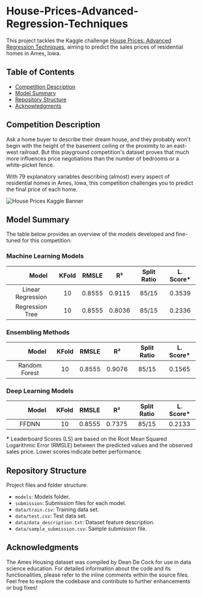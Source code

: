 # House-Prices-Advanced-Regression-Techniques
This project tackles the Kaggle challenge [House Prices: Advanced Regression Techniques](https://www.kaggle.com/competitions/house-prices-advanced-regression-techniques), aiming to predict the sales prices of residential homes in Ames, Iowa. 


## Table of Contents
- [Competition Description](#competition-description)
- [Model Summary](#model-summary)
- [Repository Structure](#repository-structure)
- [Acknowledgments](#acknowledgments)

## Competition Description
Ask a home buyer to describe their dream house, and they probably won't begin with the height of the basement ceiling or the proximity to an east-west railroad. But this playground competition's dataset proves that much more influences price negotiations than the number of bedrooms or a white-picket fence.

With 79 explanatory variables describing (almost) every aspect of residential homes in Ames, Iowa, this competition challenges you to predict the final price of each home.

![House Prices Kaggle Banner](https://storage.googleapis.com/kaggle-media/competitions/House%20Prices/kaggle_5407_media_housesbanner.png)


## Model Summary

The table below provides an overview of the models developed and fine-tuned for this competition:

### Machine Learning Models

| <img width=38/>Model<img width=38/>               | KFold | RMSLE | R²     | Split Ratio | L. Score* |
|:---------------------------------------------:|:-----:|:------:|:-----------:|:----------:|:----------:|
| Linear Regression                             |   10  | 0.8555 | 0.9115 |     85/15   |    0.3539  |
| Regression Tree                               |   10  | 0.8555 | 0.8036 |     85/15   |    0.2336  |

### Ensembling Methods

| <img width=38/>Model<img width=38/>                 | KFold | RMSLE | R²     | Split Ratio | L. Score* |
|:-----------------------------------------------:|:-----:|:------:|:-----------:|:----------:|:----------:|
| Random Forest                                   |   10  | 0.8555 | 0.9076 |     85/15   |    0.1565  |

### Deep Learning Models

| <img width=38/>Model<img width=38/> | KFold | RMSLE | R²     | Split Ratio | L. Score* |
|:--------------------------:|:-----:|:------:|:-----------:|:----------:|:----------:|
| FFDNN                      |   10  | 0.8555 | 0.7375 |     85/15   |    0.2133  |  


**\*** Leaderboard Scores (LS) are based on the Root Mean Squared Logarithmic Error (RMSLE) between the predicted values and the observed sales price. Lower scores indicate better performance.


## Repository Structure

Project files and folder structure:
- `models`: Models folder.
- `submission`: Submission files for each model.
- `data/train.csv`: Training data set.
- `data/test.csv`: Test data set.
- `data/data_description.txt`: Dataset feature description.
- `data/sample_submission.csv`: Sample submission file.

## Acknowledgments

The Ames Housing dataset was compiled by Dean De Cock for use in data science education. For detailed information about the code and its functionalities, please refer to the inline comments within the source files. Feel free to explore the codebase and contribute to further enhancements or bug fixes!
